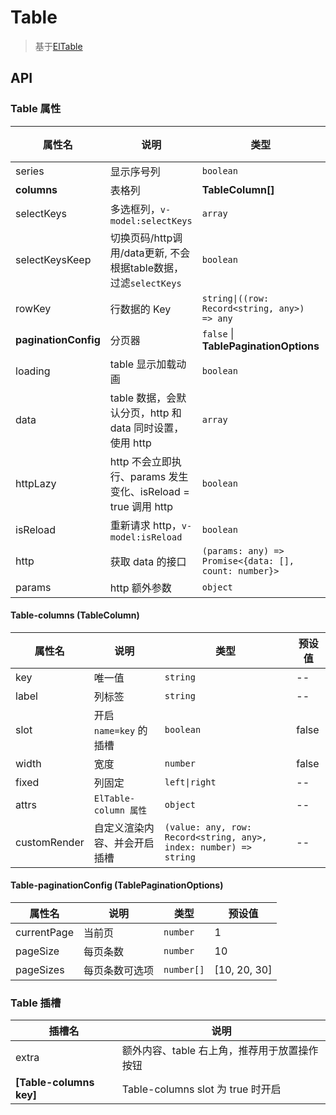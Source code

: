 # Table

> 基于[ElTable](https://element-plus.org/zh-CN/component/table.html)

## API

### Table 属性

| 属性名               | 说明                                                          | 类型                                                  | 预设值 |
| -------------------- | ------------------------------------------------------------- | ----------------------------------------------------- | ------ |
| series               | 显示序号列                                                    | `boolean`                                             | true   |
| **columns**          | 表格列                                                        | **TableColumn[]**                                     | --     |
| selectKeys           | 多选框列，`v-model:selectKeys`                                | `array`                                               | --     |
| selectKeysKeep       | 切换页码/http调用/data更新, 不会根据table数据，过滤`selectKeys`  | `boolean`                                             |  false   |
| rowKey               | 行数据的 Key                                                  | `string\|((row: Record<string, any>) => any`          | id     |
| **paginationConfig** | 分页器                                                        | `false` \| **TablePaginationOptions**                 | --     |
| loading              | table 显示加载动画                                            | `boolean`                                             | --     |
| data                 | table 数据，会默认分页，http 和 data 同时设置，使用 http      | `array`                                               | --     |
| httpLazy             | http 不会立即执行、params 发生变化、isReload = true 调用 http | `boolean`                                             | false  |
| isReload             | 重新请求 http，`v-model:isReload`                             | `boolean`                                             | false  |
| http                 | 获取 data 的接口                                              | `(params: any) => Promise<{data: [], count: number}>` | --     |
| params               | http 额外参数                                                 | `object`                                              | --     |

#### Table-columns (TableColumn)

| 属性名       | 说明                         | 类型                                                              | 预设值 |
| ------------ | ---------------------------- | ----------------------------------------------------------------- | ------ |
| key          | 唯一值                       | `string`                                                          | --     |
| label        | 列标签                       | `string`                                                          | --     |
| slot         | 开启 `name=key` 的插槽       | `boolean`                                                         | false  |
| width        | 宽度                         | `number`                                                          | false  |
| fixed        | 列固定                       | `left\|right`                                                     | --     |
| attrs        | `ElTable-column 属性`        | `object`                                                          | --     |
| customRender | 自定义渲染内容、并会开启插槽 | `(value: any, row: Record<string, any>, index: number) => string` | --     |

#### Table-paginationConfig (TablePaginationOptions)

| 属性名      | 说明           | 类型       | 预设值       |
| ----------- | -------------- | ---------- | ------------ |
| currentPage | 当前页         | `number`   | 1            |
| pageSize    | 每页条数       | `number`   | 10           |
| pageSizes   | 每页条数可选项 | `number[]` | [10, 20, 30] |

### Table 插槽

| 插槽名                  | 说明                                         |
| ----------------------- | -------------------------------------------- |
| extra                   | 额外内容、table 右上角，推荐用于放置操作按钮 |
| **[Table-columns key]** | Table-columns slot 为 true 时开启            |
